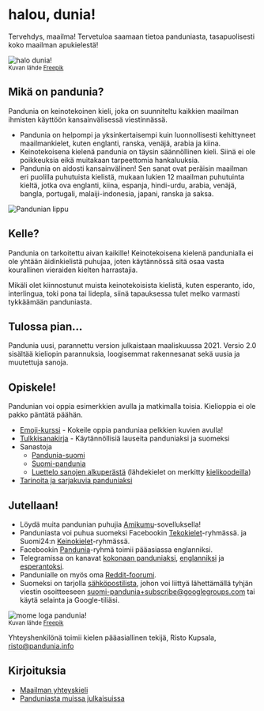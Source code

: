 # halou, dunia!

Tervehdys, maailma!
Tervetuloa saamaan tietoa panduniasta, tasapuolisesti koko maailman apukielestä!

![](http://www.pandunia.info/grafe/halo_dunia.png "halo dunia!")  
<small>Kuvan lähde [Freepik](http://www.freepik.com)</small>

## Mikä on pandunia?

Pandunia on keinotekoinen kieli, joka on suunniteltu kaikkien maailman ihmisten käyttöön kansainvälisessä viestinnässä.

- Pandunia on helpompi ja yksinkertaisempi kuin luonnollisesti kehittyneet maailmankielet, kuten englanti, ranska, venäjä, arabia ja kiina.
- Keinotekoisena kielenä pandunia on täysin säännöllinen kieli. Siinä ei ole poikkeuksia eikä muitakaan tarpeettomia hankaluuksia.
- Pandunia on aidosti kansainvälinen! Sen sanat ovat peräisin maailman eri puolilla puhutuista kielistä, mukaan lukien 12 maailman puhutuinta kieltä, jotka ova englanti, kiina, espanja, hindi-urdu, arabia, venäjä, bangla, portugali, malaiji-indonesia, japani, ranska ja saksa.

![](http://www.pandunia.info/bandir/bandir.png "Pandunian lippu")

## Kelle?

Pandunia on tarkoitettu aivan kaikille! Keinotekoisena kielenä pandunialla ei ole yhtään äidinkielistä puhujaa, joten käytännössä sitä osaa vasta kourallinen vieraiden kielten harrastajia.

Mikäli olet kiinnostunut muista keinotekoisista kielistä, kuten esperanto, ido, interlingua, toki pona tai lidepla, siinä tapauksessa tulet melko varmasti tykkäämään panduniasta.

## Tulossa pian...

Pandunia uusi, parannettu version julkaistaan maaliskuussa 2021.
Versio 2.0 sisältää kieliopin parannuksia, loogisemmat rakennesanat sekä uusia ja muutettuja sanoja.


## Opiskele!

Pandunian voi oppia esimerkkien avulla ja matkimalla toisia. Kielioppia ei ole pakko päntätä päähän.

- [Emoji-kurssi](http://www.pandunia.info/pandunia/mini_shula.html) - Kokeile oppia panduniaa pelkkien kuvien avulla!
- [Tulkkisanakirja](200_baze_jumla.md) - Käytännöllisiä lauseita panduniaksi ja suomeksi
- Sanastoja
    - [Pandunia-suomi](pandunia-suomi.md)
    - [Suomi-pandunia](suomi-pandunia.md)
    - [Luettelo sanojen alkuperästä](leksaslia.md) (lähdekielet on merkitty [kielikoodeilla](http://jkorpela.fi/kielet/nimet.html))
- [Tarinoita ja sarjakuvia panduniaksi](http://www.pandunia.info/pandunia/index.html)



## Jutellaan!

- Löydä muita pandunian puhujia [Amikumu](https://amikumu.com/)-sovelluksella!
- Panduniasta voi puhua suomeksi Facebookin [Tekokielet](http://www.facebook.com/groups/tekokielet)-ryhmässä.
  ja Suomi24:n [Keinokielet](http://keskustelu.suomi24.fi/tiede-ja-teknologia/tiede/keinokielet)-ryhmässä.
- Facebookin [Pandunia](http://www.facebook.com/groups/pandunia)-ryhmä toimii pääasiassa englanniksi.
- Telegramissa on kanavat [kokonaan panduniaksi](https://t.me/joinchat/AAAAAENlKqzlMtGkrmf5rg), [englanniksi](https://t.me/joinchat/AAAAAEPVsifmS6xRLAlxVA) ja [esperantoksi](https://pandunia.telegramo.org/).
- Pandunialle on myös oma [Reddit-foorumi](https://www.reddit.com/r/pandunia/).
- Suomeksi on tarjolla [sähköpostilista](https://groups.google.com/forum/?hl=fi&fromgroups=#!forum/suomi-pandunia),
  johon voi liittyä lähettämällä tyhjän viestin osoitteeseen suomi-pandunia+subscribe@googlegroups.com tai käytä selainta ja Google-tiliäsi.

![](http://www.pandunia.info/grafe/mome_loga_pandunia.png "mome loga pandunia!")  
<small>Kuvan lähde [Freepik](http://www.freepik.com)</small>

Yhteyshenkilönä toimii kielen pääasiallinen tekijä, Risto Kupsala, [risto@pandunia.info](mailto:risto@pandunia.info)

## Kirjoituksia

- [Maailman yhteyskieli](001_dunia_basha.md)
- [Panduniasta muissa julkaisuissa](makal_tema_pandunia.md)

